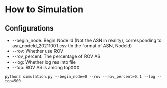 # How to Simulation

## Configurations
- --begin_node: Begin Node Id (Not the ASN in reality), corresponding to asn_nodeId_20211001.csv (In the format of ASN, NodeId)
- --rov: Whether use ROV
- --rov_percent: The percentage of ROV AS
- --log: Whether log res into file
- --top: ROV AS is among topXXX

```
python3 simulation.py --begin_node=0 --rov --rov_percent=0.1 --log --top=500
```